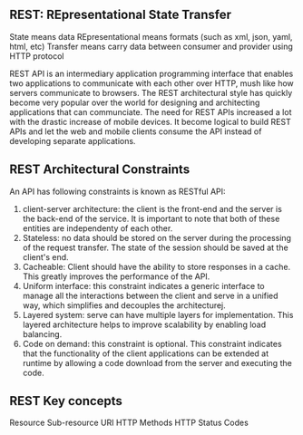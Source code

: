 ## REST: REpresentational State Transfer 
State means data 
REpresentational means formats (such as xml, json, yaml, html, etc)
Transfer means carry data between consumer and provider using HTTP protocol 

REST API is an intermediary application programming interface that enables two applications to communicate with each other over HTTP, mush like how servers communicate to browsers. 
The REST architectural style has quickly become very popular over the world for designing and architecting applications that can communciate. 
The need for REST APIs increased a lot with the drastic increase of mobile devices. It become logical to build REST APIs and let the web and mobile clients consume the API instead of developing separate applications. 

## REST Architectural Constraints 
An API has following constraints is known as RESTful API: 
1. client-server architecture: the client is the front-end and the server is the back-end of the service. It is important to note that both of these entities are independenty of each other. 
2. Stateless: no data should be stored on the server during the processing of the request transfer. The state of the session should be saved at the client's end.
3. Cacheable: Client should have the ability to store responses in a cache. This greatly improves the performance of the API.
4. Uniform interface: this constraint indicates a generic interface to manage all the interactions between the client and serve in a unified way, which simplifies and decouples the architecturej.
5. Layered system: serve can have multiple layers for implementation. This layered architecture helps to improve scalability by enabling load balancing.
6. Code on demand: this constraint is optional. This constraint indicates that the functionality of the client applications can be extended at runtime by allowing a code download from the server and executing the code. 

## REST Key concepts 
Resource 
Sub-resource
URI
HTTP Methods 
HTTP Status Codes
